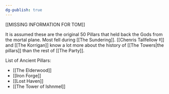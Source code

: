 ```yaml
---
dg-publish: true
---
```


[[MISSING INFORMATION FOR TOM]]

It is assumed these are the original 50 Pillars that held back the Gods from the mortal plane. Most fell during [[The Sundering]]. [[Chenris Tallfellow ‡]] and [[The Korrigan]] know a lot more about the history of [[The Towers|the pillars]] than the rest of [[The Party]]. 

List of Ancient Pillars:
- [[The Elderwood]]
- [[Iron Forge]]
- [[Lost Haven]]
- [[The Tower of Ishnmel]]
 